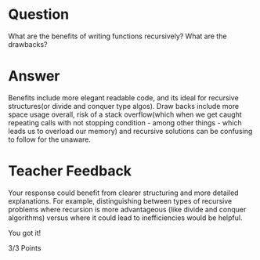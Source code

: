 # Question

What are the benefits of writing functions recursively? What are the drawbacks?

# Answer

Benefits include more elegant readable code, and its ideal for recursive structures(or divide and conquer type algos). Draw backs include more space usage overall, risk of a stack overflow(which when we get caught repeating calls with not stopping condition - among other things - which leads us to overload our memory) and recursive solutions can be confusing to follow for the unaware.

# Teacher Feedback

Your response could benefit from clearer structuring and more detailed explanations. For example, distinguishing between types of recursive problems where recursion is more advantageous (like divide and conquer algorithms) versus where it could lead to inefficiencies would be helpful.

You got it!

3/3 Points
